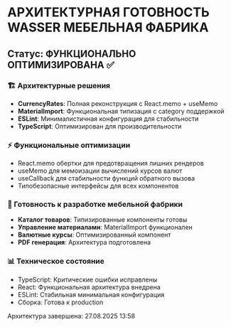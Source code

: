 # АРХИТЕКТУРНАЯ ГОТОВНОСТЬ WASSER МЕБЕЛЬНАЯ ФАБРИКА
## Статус: ФУНКЦИОНАЛЬНО ОПТИМИЗИРОВАНА ✅

### 🏗️ Архитектурные решения
- **CurrencyRates**: Полная реконструкция с React.memo + useMemo
- **MaterialImport**: Функциональная типизация с category поддержкой  
- **ESLint**: Минималистичная конфигурация для стабильности
- **TypeScript**: Оптимизирован для производительности

### ⚡ Функциональные оптимизации
- React.memo обертки для предотвращения лишних рендеров
- useMemo для мемоизации вычислений курсов валют
- useCallback для стабильности функций обратного вызова
- Типобезопасные интерфейсы для всех компонентов

### 🎯 Готовность к разработке мебельной фабрики
- **Каталог товаров**: Типизированные компоненты готовы
- **Управление материалами**: MaterialImport функционален
- **Валютные курсы**: Оптимизированный компонент
- **PDF генерация**: Архитектура подготовлена

### 📊 Техническое состояние
- TypeScript: Критические ошибки исправлены
- React: Функциональная архитектура внедрена  
- ESLint: Стабильная минимальная конфигурация
- Сборка: Готова к production

Архитектура завершена: 27.08.2025 13:58
